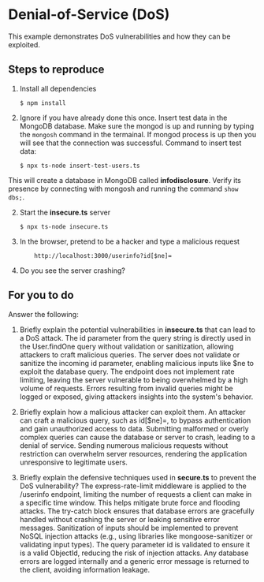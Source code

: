 # Denial-of-Service (DoS)

This example demonstrates DoS vulnerabilities and how they can be exploited.

## Steps to reproduce

1. Install all dependencies

    `$ npm install`

2. Ignore if you have already done this once. Insert test data in the MongoDB database. Make sure the mongod is up and running by typing the `mongosh` command in the termainal. If mongod process is up then you will see that the connection was successful. Command to insert test data:

    `$ npx ts-node insert-test-users.ts`

This will create a database in MongoDB called __infodisclosure__. Verify its presence by connecting with mongosh and running the command `show dbs;`.

2. Start the **insecure.ts** server

    `$ npx ts-node insecure.ts`

3. In the browser, pretend to be a hacker and type a malicious request

    ```
        http://localhost:3000/userinfo?id[$ne]=
    ```

4. Do you see the server crashing?

## For you to do

Answer the following:

1. Briefly explain the potential vulnerabilities in **insecure.ts** that can lead to a DoS attack.
The id parameter from the query string is directly used in the User.findOne query without validation or sanitization, allowing attackers to craft malicious queries.
The server does not validate or sanitize the incoming id parameter, enabling malicious inputs like $ne to exploit the database query.
The endpoint does not implement rate limiting, leaving the server vulnerable to being overwhelmed by a high volume of requests.
Errors resulting from invalid queries might be logged or exposed, giving attackers insights into the system's behavior.

2. Briefly explain how a malicious attacker can exploit them.
An attacker can craft a malicious query, such as id[$ne]=, to bypass authentication and gain unauthorized access to data.
Submitting malformed or overly complex queries can cause the database or server to crash, leading to a denial of service.
Sending numerous malicious requests without restriction can overwhelm server resources, rendering the application unresponsive to legitimate users.

3. Briefly explain the defensive techniques used in **secure.ts** to prevent the DoS vulnerability?
The express-rate-limit middleware is applied to the /userinfo endpoint, limiting the number of requests a client can make in a specific time window. This helps mitigate brute force and flooding attacks.
The try-catch block ensures that database errors are gracefully handled without crashing the server or leaking sensitive error messages.
Sanitization of inputs should be implemented to prevent NoSQL injection attacks (e.g., using libraries like mongoose-sanitizer or validating input types).
The query parameter id is validated to ensure it is a valid ObjectId, reducing the risk of injection attacks.
Any database errors are logged internally and a generic error message is returned to the client, avoiding information leakage.